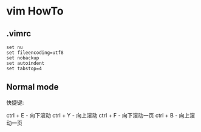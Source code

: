 # vim HowTo

## .vimrc

```
set nu
set fileencoding=utf8
set nobackup
set autoindent
set tabstop=4
```

## Normal mode

快捷键:

ctrl + E - 向下滚动
ctrl + Y - 向上滚动
ctrl + F - 向下滚动一页
ctrl + B - 向上滚动一页